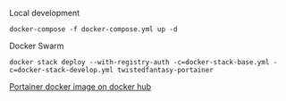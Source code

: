Local development
```
docker-compose -f docker-compose.yml up -d
```

Docker Swarm
```
docker stack deploy --with-registry-auth -c=docker-stack-base.yml -c=docker-stack-develop.yml twistedfantasy-portainer
```

[Portainer docker image on docker hub](https://hub.docker.com/r/portainer/portainer)
